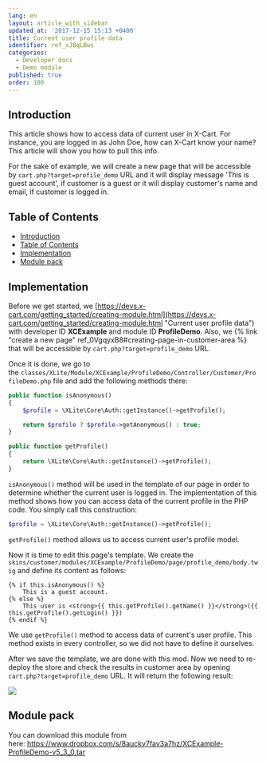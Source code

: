 ```yaml
---
lang: en
layout: article_with_sidebar
updated_at: '2017-12-15 15:13 +0400'
title: Current user profile data
identifier: ref_xJBqLBws
categories:
  - Developer docs
  - Demo module
published: true
order: 100
---
```

## Introduction

This article shows how to access data of current user in X-Cart. For instance, you are logged in as John Doe, how can X-Cart know your name? This article will show you how to pull this info.

For the sake of example, we will create a new page that will be accessible by `cart.php?target=profile_demo` URL and it will display message 'This is guest account', if customer is a guest or it will display customer's name and email, if customer is logged in.

## Table of Contents

*   [Introduction](#introduction)
*   [Table of Contents](#table-of-contents)
*   [Implementation](#implementation)
*   [Module pack](#module-pack)

## Implementation

Before we get started, we [https://devs.x-cart.com/getting_started/creating-module.html](https://devs.x-cart.com/getting_started/creating-module.html "Current user profile data") with developer ID **XCExample** and module ID **ProfileDemo**. Also, we {% link "create a new page" ref_0VgqyxB8#creating-page-in-customer-area %} that will be accessible by `cart.php?target=profile_demo` URL.

Once it is done, we go to the `classes/XLite/Module/XCExample/ProfileDemo/Controller/Customer/ProfileDemo.php` file and add the following methods there:

```php
public function isAnonymous()
{
    $profile = \XLite\Core\Auth::getInstance()->getProfile();

    return $profile ? $profile->getAnonymous() : true;
}

public function getProfile()
{
	return \XLite\Core\Auth::getInstance()->getProfile();
}
```

`isAnonymous()` method will be used in the template of our page in order to determine whether the current user is logged in. The implementation of this method shows how you can access data of the current profile in the PHP code. You simply call this construction: 

```php
$profile = \XLite\Core\Auth::getInstance()->getProfile();
```

`getProfile()` method allows us to access current user's profile model.

Now it is time to edit this page's template. We create the `skins/customer/modules/XCExample/ProfileDemo/page/profile_demo/body.twig` and define its content as follows: 

```twig
{% if this.isAnonymous() %}
	This is a guest account.
{% else %}
  	This user is <strong>{{ this.getProfile().getName() }}</strong>({{ this.getProfile().getLogin() }})
{% endif %}
```

We use `getProfile()` method to access data of current's user profile. This method exists in every controller, so we did not have to define it ourselves.

After we save the template, we are done with this mod. Now we need to re-deploy the store and check the results in customer area by opening `cart.php?target=profile_demo` URL. It will return the following result:

![]({{site.baseurl}}/attachments/8225230/8356123.png)

## Module pack

You can download this module from here: <https://www.dropbox.com/s/8auckv7fav3a7hz/XCExample-ProfileDemo-v5_3_0.tar>
